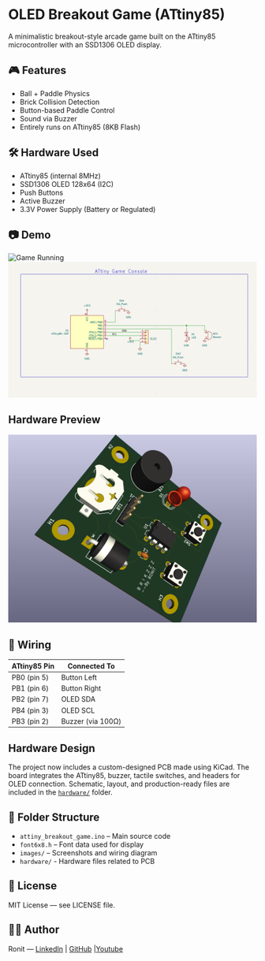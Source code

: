 # OLED Breakout Game (ATtiny85)

A minimalistic breakout-style arcade game built on the ATtiny85 microcontroller with an SSD1306 OLED display.

## 🎮 Features
- Ball + Paddle Physics
- Brick Collision Detection
- Button-based Paddle Control
- Sound via Buzzer
- Entirely runs on ATtiny85 (8KB Flash)

## 🛠️ Hardware Used
- ATtiny85 (internal 8MHz)
- SSD1306 OLED 128x64 (I2C)
- Push Buttons
- Active Buzzer
- 3.3V Power Supply (Battery or Regulated)

## 📷 Demo
![Game Running](images/demo.jpg)
![Wiring Diagram](images/wiring_diagram.png)

## Hardware Preview

![PCB Render](./docs/3D_View.png)


## 🔌 Wiring
| ATtiny85 Pin | Connected To    |
|--------------|-----------------|
| PB0 (pin 5)  | Button Left     |
| PB1 (pin 6)  | Button Right    |
| PB2 (pin 7)  | OLED SDA        |
| PB4 (pin 3)  | OLED SCL        |
| PB3 (pin 2)  | Buzzer (via 100Ω)|

## Hardware Design
The project now includes a custom-designed PCB made using KiCad. The board integrates the ATtiny85, buzzer, tactile switches, and headers for OLED connection. Schematic, layout, and production-ready files are included in the [`hardware/`](hardware/) folder.

## 📂 Folder Structure
- `attiny_breakout_game.ino` – Main source code
- `font6x8.h` – Font data used for display
- `images/` – Screenshots and wiring diagram
- `hardware/` - Hardware files related to PCB
## 📝 License
MIT License — see LICENSE file.

## 🙋‍♂️ Author
Ronit — [LinkedIn](https://www.linkedin.com/in/ronit-rajendra-patil/) | [GitHub](https://github.com/R-onit/BRICKZZZ/tree/main) |[Youtube](https://youtu.be/keeT_vdv5o0)
